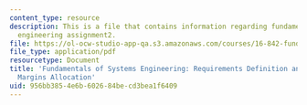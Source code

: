 ```yaml
---
content_type: resource
description: This is a file that contains information regarding fundamentals of systems
  engineering assignment2.
file: https://ol-ocw-studio-app-qa.s3.amazonaws.com/courses/16-842-fundamentals-of-systems-engineering-fall-2015/956bb3854e6b602684becd3bea1f6409_MIT16_842F15_Assignment2.pdf
file_type: application/pdf
resourcetype: Document
title: 'Fundamentals of Systems Engineering: Requirements Definition and Analysis;
  Margins Allocation'
uid: 956bb385-4e6b-6026-84be-cd3bea1f6409
---
```

